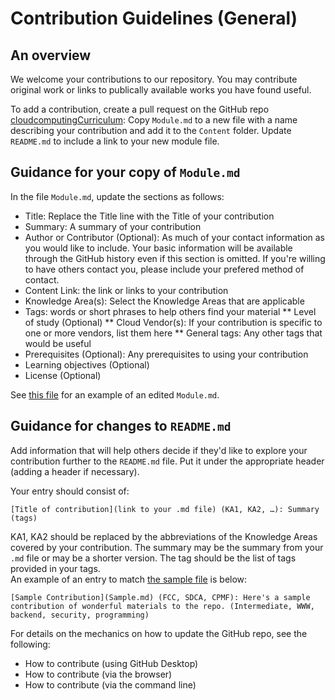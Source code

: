 # Contribution Guidelines (General)
## An overview
We welcome your contributions to our repository.  You may contribute original work or links to publically available works you have found useful.  

To add a contribution, create a pull request on the GitHub repo [cloudcomputingCurriculum](https://github.com/cloudcomputingcurricula/Cloud-Computing-Curricula):
Copy `Module.md` to a new file with a name describing your contribution and add it to the `Content` folder.
Update `README.md` to include a link to your new module file.

## Guidance for your copy of `Module.md`

In the file `Module.md`, update the sections as follows:
* Title: Replace the Title line with the Title of your contribution
* Summary: A summary of your contribution 
* Author or Contributor (Optional): As much of your contact information as you would like to include.  Your basic information will be available through the GitHub history even if this section is omitted.  If you're willing to have others contact you, please include your prefered method of contact.
* Content Link: the link or links to your contribution
* Knowledge Area(s): Select the Knowledge Areas that are applicable
* Tags: words or short phrases to help others find your material
** Level of study (Optional)
** Cloud Vendor(s): If your contribution is specific to one or more vendors, list them here
** General tags: Any other tags that would be useful
* Prerequisites (Optional): Any prerequisites to using your contribution
* Learning objectives (Optional)
* License (Optional)

See [this file](`Sample.md`) for an example of an edited `Module.md`.

## Guidance for changes to `README.md`
Add information that will help others decide if they'd like to explore your contribution further to the `README.md` file.  Put it under the appropriate header (adding a header if necessary).

Your entry should consist of:
```
[Title of contribution](link to your .md file) (KA1, KA2, …): Summary (tags)
```
KA1, KA2 should be replaced by the abbreviations of the Knowledge Areas covered by your contribution.  The summary may be the summary from your `.md` file or may be a shorter version.  The tag should be the list of tags provided in your tags.  
An example of an entry to match [the sample file](`Sample.md`) is below:
```
[Sample Contribution](Sample.md) (FCC, SDCA, CPMF): Here's a sample contribution of wonderful materials to the repo. (Intermediate, WWW, backend, security, programming)
```

For details on the mechanics on how to update the GitHub repo, see the following:
* How to contribute (using GitHub Desktop)
* How to contribute (via the browser)
* How to contribute (via the command line)
